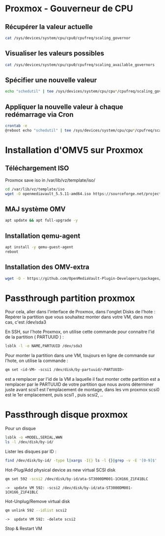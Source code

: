 # Proxmox - Gouverneur de CPU

## Récupérer la valeur actuelle

```bash
cat /sys/devices/system/cpu/cpu0/cpufreq/scaling_governor
```

## Visualiser les valeurs possibles

```bash
cat /sys/devices/system/cpu/cpu0/cpufreq/scaling_available_governors
```

## Spécifier une nouvelle valeur

```bash
echo "schedutil" | tee /sys/devices/system/cpu/cpu*/cpufreq/scaling_governor
```

## Appliquer la nouvelle valeur à chaque redémarrage via Cron

```bash
crontab -e
@reboot echo "schedutil" | tee /sys/devices/system/cpu/cpu*/cpufreq/scaling_governor >/dev/null 2>&1
```


# Installation d'OMV5 sur Proxmox



## Téléchargement ISO

Proxmox save iso in /var/lib/vz/template/iso/

````bash
cd /var/lib/vz/template/iso
wget -O openmediavault_5.5.11-amd64.iso https://sourceforge.net/projects/openmediavault/files/5.5.11/openmediavault_5.5.11-amd64.iso/download
````

## MAJ système OMV

```bash
apt update && apt full-upgrade -y
```



## Installation qemu-agent

```bash
apt install -y qemu-guest-agent
reboot
```


## Installation des OMV-extra

```bash
wget -O - https://github.com/OpenMediaVault-Plugin-Developers/packages/raw/master/install | bash
```

# Passthrough partition proxmox

Pour cela, aller dans l'interface de Proxmox, dans l'onglet Disks de l'hote :
Repérer la partition que vous souhaitez monter dans votre VM, dans mon cas, c'est /dev/sda3

En SSH, sur l'hote Proxmox, on utilise cette commande pour connaitre l'id de la partition ( PARTUUID ) :

```bash
lsblk -l -o NAME,PARTUUID /dev/sda3
```

Pour monter la partition dans une VM, toujours en ligne de commande sur l'hote, on utilise la commande :
```bash
qm set <id-VM> -scsi1 /dev/disk/by-partuuid/<PARTUUID>
```

<id-VM> est a remplacer par l'id de la VM a laquelle il faut monter cette partition
<PARTUUID> est a remplacer par le PARTUUID de votre partition que nous avons déterminer juste avant
scsi1 est l'emplacement de montage, dans les vm proxmox scsi0 est le 1er emplacement, puis scsi1 , puis scsi2, ..

# Passthrough disque proxmox
Pour un disque

```bash
lsblk -o +MODEL,SERIAL,WWN
ls -l /dev/disk/by-id/
```

Lister les disques par ID :
```bash
find /dev/disk/by-id/ -type l|xargs -I{} ls -l {}|grep -v -E '[0-9]$' |sort -k11|cut -d' ' -f9,10,11,12
```

Hot-Plug/Add physical device as new virtual SCSI disk

```bash
qm set 592 -scsi2 /dev/disk/by-id/ata-ST3000DM001-1CH166_Z1F41BLC
```
```
->  update VM 592: -scsi2 /dev/disk/by-id/ata-ST3000DM001-1CH166_Z1F41BLC
```

Hot-Unplug/Remove virtual disk
```bash
qm unlink 592 --idlist scsi2
```
```
->  update VM 592: -delete scsi2
```

Stop & Restart VM
